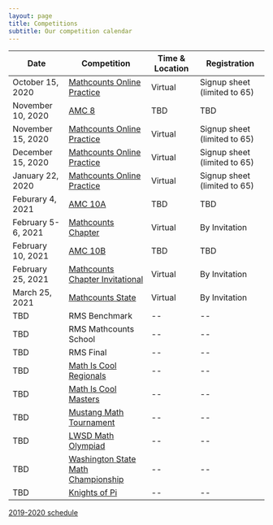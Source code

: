 ```yaml
---
layout: page
title: Competitions
subtitle: Our competition calendar
---
```


| Date | Competition | Time & Location | Registration |
| ----------- | -------- | ----- | --- |
|October 15, 2020 | [Mathcounts Online Practice](https://www.mathcounts.org/) | Virtual | Signup sheet (limited to 65)
|November 10, 2020 | [AMC 8](https://www.maa.org/math-competitions/amc-8)</a> | TBD | TBD
|November 15, 2020 | [Mathcounts Online Practice](https://www.mathcounts.org/) | Virtual | Signup sheet (limited to 65)
|December 15, 2020 | [Mathcounts Online Practice](https://www.mathcounts.org/) | Virtual | Signup sheet (limited to 65)
|January 22, 2020 | [Mathcounts Online Practice](https://www.mathcounts.org/) | Virtual | Signup sheet (limited to 65)
|Feburary 4, 2021 | [AMC 10A](https://www.maa.org/math-competitions/amc-10) | TBD | TBD
|February 5-6, 2021 | [Mathcounts Chapter](https://www.mathcounts.org/) | Virtual | By Invitation
|February 10, 2021 | [AMC 10B](https://www.maa.org/math-competitions/amc-10) | TBD | TBD
|February 25, 2021 | [Mathcounts Chapter Invitational](https://www.mathcounts.org/) | Virtual | By Invitation
|March 25, 2021 | [Mathcounts State](https://www.mathcounts.org/) | Virtual | By Invitation
|TBD | RMS Benchmark | -- | --
|TBD | RMS Mathcounts School | -- | --
|TBD | RMS Final | -- | --
|TBD | [Math Is Cool Regionals](http://www.academicsarecool.com) | -- | --
|TBD | [Math Is Cool Masters](http://www.academicsarecool.com) | -- | --
|TBD | [Mustang Math Tournament](https://tinyurl.com/MustangMathCompetition2020) | -- | --
|TBD | [LWSD Math Olympiad](https://kims.lwsd.org/activities/math-olympiad) | -- | --
|TBD | [Washington State Math Championship](https://www.blainesd.org/o/blaine-school-district/browse/39313) | -- | --
|TBD | [Knights of Pi](https://www.newportmathclub.org/kpmt) | -- | --

[2019-2020 schedule](competitions-1920.md)